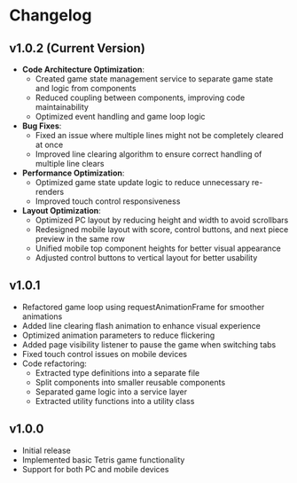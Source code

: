 # Changelog

## v1.0.2 (Current Version)
- **Code Architecture Optimization**:
  - Created game state management service to separate game state and logic from components
  - Reduced coupling between components, improving code maintainability
  - Optimized event handling and game loop logic
- **Bug Fixes**:
  - Fixed an issue where multiple lines might not be completely cleared at once
  - Improved line clearing algorithm to ensure correct handling of multiple line clears
- **Performance Optimization**:
  - Optimized game state update logic to reduce unnecessary re-renders
  - Improved touch control responsiveness
- **Layout Optimization**:
  - Optimized PC layout by reducing height and width to avoid scrollbars
  - Redesigned mobile layout with score, control buttons, and next piece preview in the same row
  - Unified mobile top component heights for better visual appearance
  - Adjusted control buttons to vertical layout for better usability

## v1.0.1
- Refactored game loop using requestAnimationFrame for smoother animations
- Added line clearing flash animation to enhance visual experience
- Optimized animation parameters to reduce flickering
- Added page visibility listener to pause the game when switching tabs
- Fixed touch control issues on mobile devices
- Code refactoring:
  - Extracted type definitions into a separate file
  - Split components into smaller reusable components
  - Separated game logic into a service layer
  - Extracted utility functions into a utility class

## v1.0.0
- Initial release
- Implemented basic Tetris game functionality
- Support for both PC and mobile devices 
